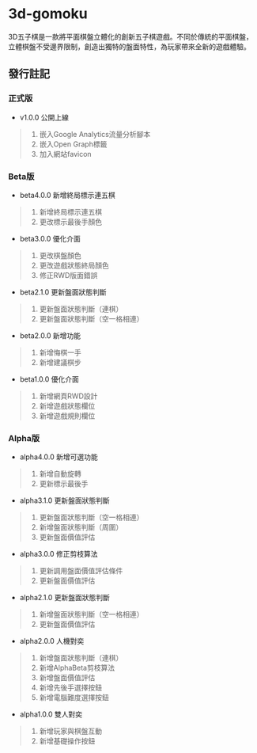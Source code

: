 # 3d-gomoku
3D五子棋是一款將平面棋盤立體化的創新五子棋遊戲。不同於傳統的平面棋盤，立體棋盤不受邊界限制，創造出獨特的盤面特性，為玩家帶來全新的遊戲體驗。

## 發行註記 

### 正式版

- v1.0.0 公開上線
> 1. 嵌入Google Analytics流量分析腳本
> 2. 嵌入Open Graph標籤
> 3. 加入網站favicon

### Beta版

- beta4.0.0 新增終局標示連五棋
> 1. 新增終局標示連五棋
> 2. 更改標示最後手顏色

- beta3.0.0 優化介面
> 1. 更改棋盤顏色
> 2. 更改遊戲狀態終局顏色
> 3. 修正RWD版面錯誤

- beta2.1.0 更新盤面狀態判斷
> 1. 更新盤面狀態判斷（連棋）
> 2. 更新盤面狀態判斷（空一格相連）

- beta2.0.0 新增功能
> 1. 新增悔棋一手
> 2. 新增建議棋步

- beta1.0.0 優化介面
> 1. 新增網頁RWD設計
> 2. 新增遊戲狀態欄位
> 3. 新增遊戲規則欄位

### Alpha版

- alpha4.0.0 新增可選功能
> 1. 新增自動旋轉
> 2. 更新標示最後手

- alpha3.1.0 更新盤面狀態判斷
> 1. 更新盤面狀態判斷（空一格相連）
> 2. 新增盤面狀態判斷（周圍）
> 3. 更新盤面價值評估

- alpha3.0.0 修正剪枝算法
> 1. 更新調用盤面價值評估條件
> 2. 更新盤面價值評估

- alpha2.1.0 更新盤面狀態判斷
> 1. 新增盤面狀態判斷（空一格相連）
> 2. 更新盤面價值評估

- alpha2.0.0 人機對奕
> 1. 新增盤面狀態判斷（連棋）
> 2. 新增AlphaBeta剪枝算法
> 3. 新增盤面價值評估
> 4. 新增先後手選擇按鈕
> 5. 新增電腦難度選擇按鈕

- alpha1.0.0 雙人對奕
> 1. 新增玩家與棋盤互動
> 2. 新增基礎操作按鈕